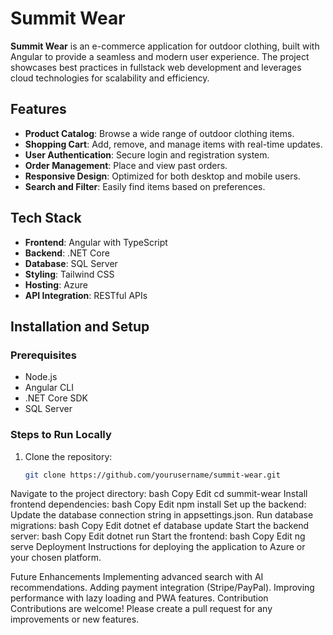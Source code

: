 
# Summit Wear

**Summit Wear** is an e-commerce application for outdoor clothing, built with Angular to provide a seamless and modern user experience. The project showcases best practices in fullstack web development and leverages cloud technologies for scalability and efficiency.

## Features

- **Product Catalog**: Browse a wide range of outdoor clothing items.
- **Shopping Cart**: Add, remove, and manage items with real-time updates.
- **User Authentication**: Secure login and registration system.
- **Order Management**: Place and view past orders.
- **Responsive Design**: Optimized for both desktop and mobile users.
- **Search and Filter**: Easily find items based on preferences.

## Tech Stack

- **Frontend**: Angular with TypeScript
- **Backend**: .NET Core
- **Database**: SQL Server
- **Styling**: Tailwind CSS
- **Hosting**: Azure
- **API Integration**: RESTful APIs

## Installation and Setup

### Prerequisites

- Node.js
- Angular CLI
- .NET Core SDK
- SQL Server

### Steps to Run Locally

1. Clone the repository:
   ```bash
   git clone https://github.com/yourusername/summit-wear.git
Navigate to the project directory:
bash
Copy
Edit
cd summit-wear
Install frontend dependencies:
bash
Copy
Edit
npm install
Set up the backend:
Update the database connection string in appsettings.json.
Run database migrations:
bash
Copy
Edit
dotnet ef database update
Start the backend server:
bash
Copy
Edit
dotnet run
Start the frontend:
bash
Copy
Edit
ng serve
Deployment
Instructions for deploying the application to Azure or your chosen platform.

Future Enhancements
Implementing advanced search with AI recommendations.
Adding payment integration (Stripe/PayPal).
Improving performance with lazy loading and PWA features.
Contribution
Contributions are welcome! Please create a pull request for any improvements or new features.
